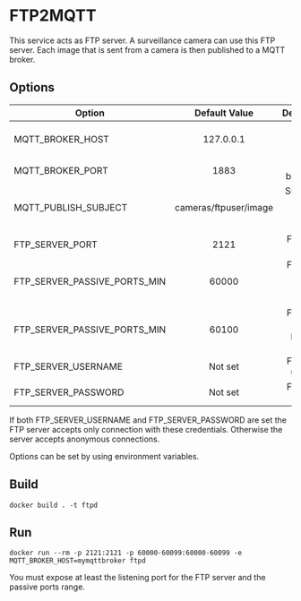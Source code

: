 # FTP2MQTT

This service acts as FTP server. A surveillance camera can use this FTP server. Each image that is sent from a camera is then published to a MQTT broker.

## Options

| Option        | Default Value  | Description  |
| ------------- |:-------------:| -----:|
| MQTT_BROKER_HOST | 127.0.0.1 | MQTT broker address |
| MQTT_BROKER_PORT      | 1883      |   MQTT broker port |
| MQTT_PUBLISH_SUBJECT | cameras/ftpuser/image | Subject the image is published to |
| FTP_SERVER_PORT | 2121      |    FTP server port |
| FTP_SERVER_PASSIVE_PORTS_MIN | 60000      |    FTP server passive ports min value |
| FTP_SERVER_PASSIVE_PORTS_MIN | 60100      |    FTP server passive ports max value |
| FTP_SERVER_USERNAME | Not set | FTP server username |
| FTP_SERVER_PASSWORD | Not set | FTP server password |

If both FTP_SERVER_USERNAME and FTP_SERVER_PASSWORD are set the FTP server accepts only connection with these credentials. Otherwise the server accepts anonymous connections.

Options can be set by using environment variables.

## Build

```
docker build . -t ftpd
```

## Run

```
docker run --rm -p 2121:2121 -p 60000-60099:60000-60099 -e MQTT_BROKER_HOST=mymqttbroker ftpd
```
You must expose at least the listening port for the FTP server and the passive ports range. 
